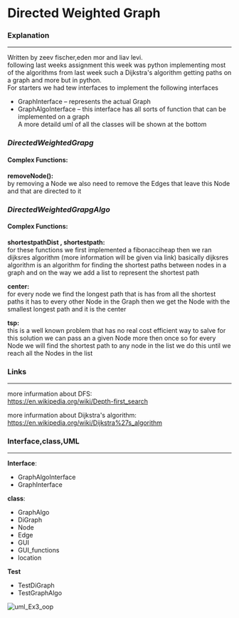 # Directed Weighted Graph

### **Explanation**
---
Written by zeev fischer,eden mor and liav levi.  
following last weeks assignment this week was python implementing most of the algorithms from last week such a Dijkstra's algorithm getting paths on a graph and more but in python.  
For starters we had tew interfaces to implement the following interfaces  
* GraphInterface – represents the actual Graph 
* GraphAlgoInterface – this interface has all sorts of function that can be implemented on a graph  
A more detaild uml of all the classes will be shown at the bottom 

### **_DirectedWeightedGrapg_**  
#### Complex Functions:  

**removeNode():**    
by removing a Node we also need to remove the Edges that leave this Node and that are directed to it  

### **_DirectedWeightedGrapgAlgo_**  
#### Complex Functions:
**shortestpathDist , shortestpath:**    
for these functions we first implemented a fibonacciheap then we ran dijksres algorithm (more information will be given via link) basically dijksres algorithm is an algorithm for finding the shortest paths between nodes in a graph and on the way we add a list to represent the shortest path  

**center:**  
for every node we find the longest path that is has from all the shortest paths it has to every other Node in the Graph then we get the Node with the smallest longest path and it is the center  

**tsp:**  
this is a well known problem that has no real cost efficient way to salve for this solution we can pass an a given Node more then once so for every Node we will find the shortest path to any node in the list we do this until we reach all the Nodes in the list  


### **Links**
---
more infurmation about DFS:  
https://en.wikipedia.org/wiki/Depth-first_search  

more infurmation about Dijkstra's algorithm:  
https://en.wikipedia.org/wiki/Dijkstra%27s_algorithm  

### **Interface,class,UML**  
---  
**Interface**:  
* GraphAlgoInterface
* GraphInterface

**class**:
* GraphAlgo
* DiGraph
* Node
* Edge
* GUI
* GUI_functions
* location  

**Test**
* TestDiGraph  
* TestGraphAlgo  

![uml_Ex3_oop](https://user-images.githubusercontent.com/92921822/147462180-db6a8ca3-0ad9-4044-a159-36c661ff18fb.jpg)
